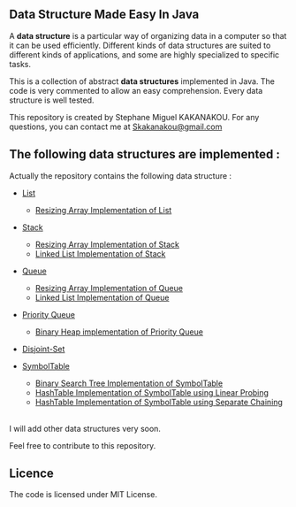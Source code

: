 ## Data Structure Made Easy In Java

A **data structure** is a particular way of organizing data in a computer so that it can be used efficiently. Different kinds of data structures are suited to different kinds of applications, and some are highly specialized to specific tasks. 

This is a collection of abstract **data structures** implemented in Java. The code is very commented to allow an easy comprehension. Every data structure is well tested.

This repository is created by Stephane Miguel KAKANAKOU. For any questions, you can contact me at <Skakanakou@gmail.com>

## The following data structures are implemented :
Actually the repository contains the following data structure : 

- [List](https://github.com/MiguelSteph/data-structures/blob/master/Java-data-Structures/src/main/java/com/lists/List.java)
	* [Resizing Array Implementation of List](https://github.com/MiguelSteph/data-structures/blob/master/Java-data-Structures/src/main/java/com/lists/ArrayImplOfList.java)

- [Stack](https://github.com/MiguelSteph/data-structures/blob/master/Java-data-Structures/src/main/java/com/stacks/Stack.java)
	* [Resizing Array Implementation of Stack](https://github.com/MiguelSteph/data-structures/blob/master/Java-data-Structures/src/main/java/com/stacks/ArrayImplOfStack.java)
	* [Linked List Implementation of Stack](https://github.com/MiguelSteph/data-structures/blob/master/Java-data-Structures/src/main/java/com/stacks/LinkedListImplOfStack.java)

- [Queue](https://github.com/MiguelSteph/data-structures/blob/master/Java-data-Structures/src/main/java/com/queues/Queue.java)
	* [Resizing Array Implementation of Queue](https://github.com/MiguelSteph/data-structures/blob/master/Java-data-Structures/src/main/java/com/queues/ArrayImplOfQueue.java)
	* [Linked List Implementation of Queue](https://github.com/MiguelSteph/data-structures/blob/master/Java-data-Structures/src/main/java/com/queues/LinkedListImplOfQueue.java)

- [Priority Queue](https://github.com/MiguelSteph/data-structures/blob/master/Java-data-Structures/src/main/java/com/queues/PriorityQueue.java)
	* [Binary Heap implementation of Priority Queue](https://github.com/MiguelSteph/data-structures/blob/master/Java-data-Structures/src/main/java/com/queues/PriorityQueue.java)

- [Disjoint-Set](https://github.com/MiguelSteph/data-structures/blob/master/Java-data-Structures/src/main/java/com/disjointsets/DisjointSet.java)

- [SymbolTable](https://github.com/MiguelSteph/data-structures/blob/master/Java-data-Structures/src/main/java/com/symboltables/SymbolTable.java)
	* [Binary Search Tree Implementation of SymbolTable](https://github.com/MiguelSteph/data-structures/blob/master/Java-data-Structures/src/main/java/com/symboltables/SymbolTable.java)
	* [HashTable Implementation of SymbolTable using Linear Probing](https://github.com/MiguelSteph/data-structures/blob/master/Java-data-Structures/src/main/java/com/symboltables/LinearProbingSymbolTableImpl.java)
	* [HashTable Implementation of SymbolTable using Separate Chaining](https://github.com/MiguelSteph/data-structures/blob/master/Java-data-Structures/src/main/java/com/symboltables/SeparateChainingSymbolTableImpl.java)
<br/><br/>

I will add other data structures very soon.

Feel free to contribute to this repository.

## Licence
The code is licensed under MIT License.

